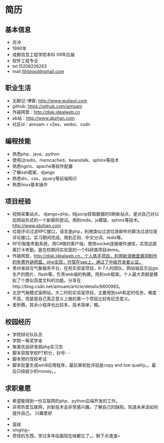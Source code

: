 简历
=========

基本信息
-
  - 苏冲
  - 1990年
  - 成都信息工程学院本科 09年应届
  - 软件工程专业
  - tel:15208206263
  - mail:1thblood@gmail.com

职业生活
-
  - 无聊记-博客: http://www.wuliaoji.com
  - github: https://github.com/aimsam
  - 外链网盘：http://disk.idealweb.cn
  - ab站：http://www.abzhan.com
  - 社区id：aimsam > v2ex、weibo、csdn

编程技能
-
  - 熟悉php、java、python
  - 使用过redis、memcached、beanstalk、sphinx等技术
  - 熟悉nginx、apache等软件配置
  - 了解ssh框架、django
  - 熟悉div、css、jquery等前端知识
  - 熟悉linux基本操作

项目经验
-
 - 视频采集站点， django+php，纯jsonp获取数据的0刷新站点，是对自己对以后网站形式的一个新颖的尝试。用到redis、js模版、sphinx等技术。http://www.abzhan.com
 - 垃圾评论过滤RPC接口，语言是php，利用类似过滤垃圾邮件的算法过滤垃圾评论接口。实习期间完成。用到正则、中文分词、redis等。
 - RFID智能考勤系统，用C#做的客户端，使用socket连接硬件通信，实现远距离打卡考勤。是在校期间实验室的一个科研类项目demo。
 - 外链网盘，http://disk.idealweb.cn，个人练手项目，利用新浪微盘漏洞制作的免费外链网盘。php实现，托管在sae上，通过了中级开发者认证。
 - 贵州省综合气象服务平台，在校实验室项目，6-7人的团队，网站端显示出gis生产的图片、flash等。负责web端的构建。用到ssh框架。个人最大贡献是模拟了个类似百度文科的功能。分享在http://blog.csdn.net/aimsam/article/details/6600983。
 - 北京气候模式室网站。大二时的实验室项目，主要用到ssh和定时任务，难度不高，但是是自己真正意义上做的第一个项目比较有纪念意义。
 - 爱折腾，其余小程序也比较多，技术简单，略。
 
校园经历
-
 - 学院辩论队队员
 - 学院一等奖学金
 - 聚美优品研发部php实习生
 - 脚本获取学校PT积分，封号- -
 - 脚本预约驾校考试
 - 脚本批量生成win8应用程序，最后某软批评说是copy and low quality。。最后只结挺少的money。。 

求职意愿
-
 - 希望能得到一份互联网的php、python后端开发的工作。
 - 非常热爱互联网，对新技术会非常感兴趣，了解自己的缺陷，知道未来该如何提升自己。
兴趣爱好
-
 - 篮球
 - singing~
 - 奇怪的东西，学过多年绘画现在啥都忘了。。剩下点渣渣~
    

